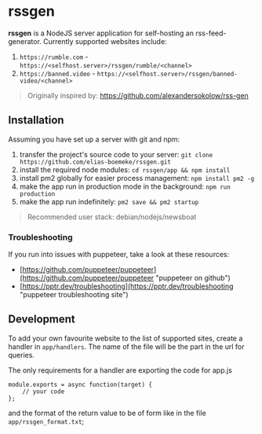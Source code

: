 # rssgen
**rssgen** is a NodeJS server application for self-hosting an rss-feed-generator.
Currently supported websites include:
1. `https://rumble.com` - `https://<selfhost.server>/rssgen/rumble/<channel>`
2. `https://banned.video` - `https://<selfhost.server>/rssgen/banned-video/<channel>`

> Originally inspired by: <https://github.com/alexandersokolow/rss-gen>

## Installation
Assuming you have set up a server with git and npm:
1. transfer the project's source code to your server: `git clone https://github.com/elias-boemeke/rssgen.git`
2. install the required node modules: `cd rssgen/app && npm install`
3. install pm2 globally for easier process management: `npm install pm2 -g`
4. make the app run in production mode in the background: `npm run production`
5. make the app run indefinitely: `pm2 save && pm2 startup`

> Recommended user stack: debian/nodejs/newsboat

### Troubleshooting
If you run into issues with puppeteer, take a look at these resources:
- [https://github.com/puppeteer/puppeteer](https://github.com/puppeteer/puppeteer "puppeteer on github")
- [https://pptr.dev/troubleshooting](https://pptr.dev/troubleshooting "puppeteer troubleshooting site")

## Development
To add your own favourite website to the list of supported sites, create a handler in `app/handlers`.
The name of the file will be the part in the url for queries.

The only requirements for a handler are exporting the code for app.js
```
module.exports = async function(target) {
	// your code
};
```
and the format of the return value to be of form like in the file `app/rssgen_format.txt`;
